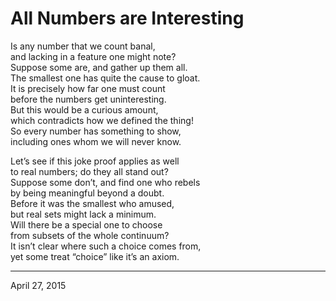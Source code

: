# All Numbers are Interesting

Is any number that we count banal,  
and lacking in a feature one might note?  
Suppose some are, and gather up them all.  
The smallest one has quite the cause to gloat.  
It is precisely how far one must count  
before the numbers get uninteresting.  
But this would be a curious amount,  
which contradicts how we defined the thing!  
So every number has something to show,  
including ones whom we will never know.

Let’s see if this joke proof applies as well  
to real numbers; do they all stand out?  
Suppose some don’t, and find one who rebels  
by being meaningful beyond a doubt.  
Before it was the smallest who amused,  
but real sets might lack a minimum.  
Will there be a special one to choose  
from subsets of the whole continuum?  
It isn’t clear where such a choice comes from,  
yet some treat “choice” like it’s an axiom.

---

April 27, 2015
